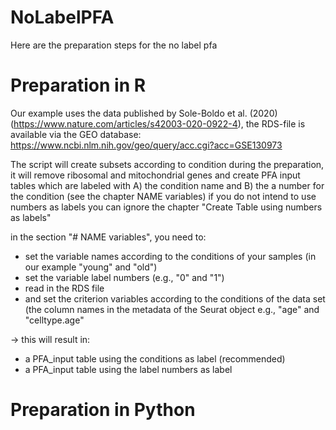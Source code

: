 # NoLabelPFA

Here are the preparation steps for the no label pfa

# Preparation in R

Our example uses the data published by Sole-Boldo et al. (2020) (https://www.nature.com/articles/s42003-020-0922-4), 
the RDS-file is available via the GEO database: https://www.ncbi.nlm.nih.gov/geo/query/acc.cgi?acc=GSE130973

The script will create subsets according to condition
during the preparation, it will remove ribosomal and mitochondrial genes 
and create PFA input tables which are labeled with A) the condition name and B) the a number for the condition (see the chapter NAME variables)
if you do not intend to use numbers as labels you can ignore the chapter "Create Table using numbers as labels"

in the section "# NAME variables", you need to:
* set the variable names according to the conditions of your samples (in our example "young" and "old")
* set the variable label numbers (e.g., "0" and "1")
* read in the RDS file
* and set the criterion variables according to the conditions of the data set 
  (the column names in the metadata of the Seurat object e.g., "age" and "celltype.age"

-> this will result in:
* a PFA_input table using the conditions as label (recommended) 
* a PFA_input table using the label numbers as label

# Preparation in Python

